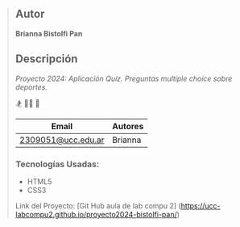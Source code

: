 > ## Autor
> **Brianna Bistolfi Pan**
>
>
> ## Descripción
>
> *Proyecto 2024: Aplicación Quiz. Preguntas multiple choice sobre deportes.* 
>
>  :snowboarder: 
>  :mountain_biking_woman:
>  :football:
>
> | Email              | Autores |
> |--------------------|---------|
> | 2309051@ucc.edu.ar | Brianna |
>
> 
>  ### Tecnologías Usadas: 
>   - HTML5
>   - CSS3
>
>Link del Proyecto: [Git Hub aula de lab compu 2] (https://ucc-labcompu2.github.io/proyecto2024-bistolfi-pan/) 